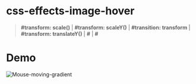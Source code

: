 # css-effects-image-hover

> **#transform: scale()** | **#transform: scaleY()** | **#transition: transform** | **#transform: translateY()** | **#** | **#** 

# Demo
<img src="images/demo.gif" alt="Mouse-moving-gradient">